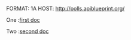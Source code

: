 FORMAT: 1A
HOST: http://polls.apiblueprint.org/

One :[first doc](one/readme.md)

Two :[second doc](two/readme)
